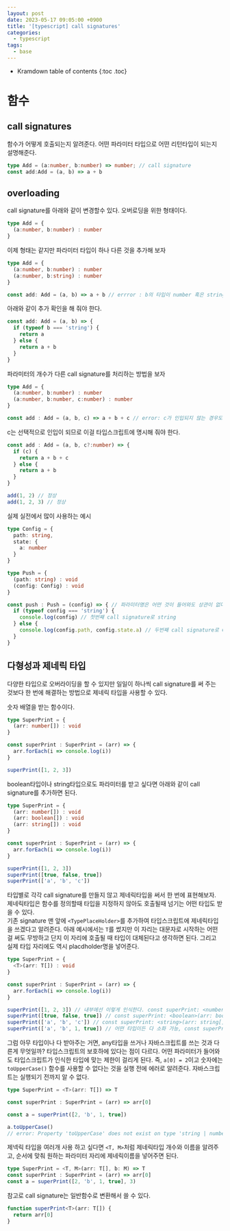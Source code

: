 ```yaml
---
layout: post
date: 2023-05-17 09:05:00 +0900
title: '[typescript] call signatures'
categories:
  - typescript
tags:
  - base
---
```


* Kramdown table of contents
{:toc .toc}

# 함수

## call signatures

함수가 어떻게 호출되는지 알려준다. 어떤 파라미터 타입으로 어떤 리턴타입이 되는지 설명해준다.

```ts
type Add = (a:number, b:number) => number; // call signature
const add:Add = (a, b) => a + b
```

## overloading

call signature를 아래와 같이 변경할수 있다. 오버로딩을 위한 형태이다. 

```ts
type Add = {
  (a:number, b:number) : number
}
```

이제 형태는 같지만 파라미터 타입이 하나 다른 것을 추가해 보자

```ts
type Add = {
  (a:number, b:number) : number
  (a:number, b:string) : number
}

const add: Add = (a, b) => a + b // errror : b의 타입이 number 혹은 string이 들어올수 있으므로 추가 처리가 필요하다고 말해준다. 
```

아래와 같이 추가 확인을 해 줘야 한다. 

```ts
const add: Add = (a, b) => {
  if (typeof b === 'string') {
    return a
  } else {
    return a + b
  }
}
```

파라미터의 개수가 다른 call signature를 처리하는 방법을 보자

```ts
type Add = {
  (a:number, b:number) : number
  (a:number, b:number, c:number) : number
}

const add : Add = (a, b, c) => a + b + c // error: c가 인입되지 않는 경우도 가려줘야 한다. 
```

c는 선택적으로 인입이 되므로 이걸 타입스크립트에 명시해 줘야 한다. 

```ts
const add : Add = (a, b, c?:number) => {
  if (c) {
    return a + b + c
  } else {
    return a + b
  }
}

add(1, 2) // 정상
add(1, 2, 3) // 정상
```

실제 실전에서 많이 사용하는 예시

```ts
type Config = {
  path: string,
  state: {
    a: number
  }
}

type Push = {
  (path: string) : void
  (config: Config) : void
}

const push : Push = (config) => { // 파라미터명은 어떤 것이 들어와도 상관이 없다.
  if (typeof config === 'string') {
    console.log(config) // 첫번째 call signature로 string
  } else {
    console.log(config.path, config.state.a) // 두번째 call signature로 Config타입
  }
}
```

## 다형성과 제네릭 타입

다양한 타입으로 오버라이딩을 할 수 있지만 일일이 하나씩 call signature를 써 주는 것보다 한 번에 해결하는 방법으로 제네릭 타입을 사용할 수 있다.  

숫자 배열을 받는 함수이다.  

```ts
type SuperPrint = {
  (arr: number[]) : void
}

const superPrint : SuperPrint = (arr) => {
  arr.forEach(i => console.log(i))
}

superPrint([1, 2, 3])
```

boolean타입이나 string타입으로도 파라미터를 받고 싶다면 아래와 같이 call signature를 추가하면 된다. 

```ts
type SuperPrint = {
  (arr: number[]) : void
  (arr: boolean[]) : void
  (arr: string[]) : void
}

const superPrint : SuperPrint = (arr) => {
  arr.forEach(i => console.log(i))
}

superPrint([1, 2, 3])
superPrint([true, false, true])
superPrint(['a', 'b', 'c'])
```

타입별로 각각 call signature를 만들지 않고 제네릭타입을 써서 한 번에 표현해보자.
제네릭타입은 함수를 정의할때 타입을 지정하지 않아도 호출될때 넘기는 어떤 타입도 받을 수 있다.  
기존 signature 맨 앞에 `<TypePlaceHolder>`를 추가하여 타입스크립트에 제네릭타입을 쓰겠다고 알려준다.
아래 예시에서는 `T`를 썼지만 이 자리는 대문자로 시작하는 어떤걸 써도 무방하고 단지 이 자리에 호출될 때 타입이 대체된다고 생각하면 된다. 그리고 실제 타입 자리에도 역시 placdholder명을 넣어준다.

```ts
type SuperPrint = {
  <T>(arr: T[]) : void
}

const superPrint : SuperPrint = (arr) => {
  arr.forEach(i => console.log(i))
}

superPrint([1, 2, 3]) // 내부에선 이렇게 인식한다. const superPrint: <number>(arr: number[]) => void
superPrint([true, false, true]) // const superPrint: <boolean>(arr: boolean[]) => void
superPrint(['a', 'b', 'c']) // const superPrint: <string>(arr: string[]) => void
superPrint(['a', 'b', 1, true]) // 어떤 타입이든 다 소화 가능, const superPrint: <string | number | boolean>(arr: (string | number | boolean)[]) => void
```

그럼 아무 타입이나 다 받아주는 거면, any타입을 쓰거나 자바스크립트를 쓰는 것과 다른게 무엇일까? 타입스크립트의 보호하에 있다는 점이 다르다. 어떤 파라미터가 들어와도 타입스크립트가 인식한 타입에 맞는 제한이 걸리게 된다. 즉, `a[0] = 2`이고 숫자에는 `toUpperCase()` 함수를 사용할 수 없다는 것을 실행 전에 에러로 알려준다. 자바스크립트는 실행되기 전까지 알 수 없다. 

```ts
type SuperPrint = <T>(arr: T[]) => T

const superPrint : SuperPrint = (arr) => arr[0]

const a = superPrint([2, 'b', 1, true])

a.toUpperCase() 
// error: Property 'toUpperCase' does not exist on type 'string | number | boolean'. Property 'toUpperCase' does not exist on type 'number'.
```

제넥릭 타입을 여러개 사용 하고 싶다면 `<T, M>`처럼 제네릭타입 개수와 이름을 알려주고, 순서에 맞춰 원하는 파라미터 자리에 제네릭이름을 넣어주면 된다.  

```ts
type SuperPrint = <T, M>(arr: T[], b: M) => T
const superPrint : SuperPrint = (arr) => arr[0]
const a = superPrint([2, 'b', 1, true], 3)
```


참고로 call signature는 일반함수로 변환해서 쓸 수 있다. 

```ts
function superPrint<T>(arr: T[]) {
  return arr[0]
}
```